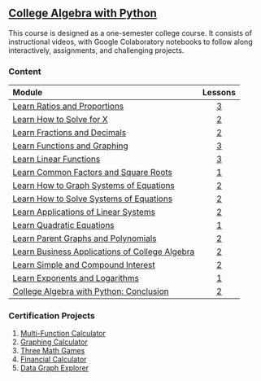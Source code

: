 ## [College Algebra with Python](https://www.freecodecamp.org/learn/college-algebra-with-python/)

This course is designed as a one-semester college course.
It consists of instructional videos, with Google Colaboratory notebooks to follow
along interactively, assignments, and challenging projects.

### Content

| Module                                                                                                                                                           |                                   Lessons                                    |
| :--------------------------------------------------------------------------------------------------------------------------------------------------------------- | :--------------------------------------------------------------------------: |
| [Learn Ratios and Proportions](https://www.freecodecamp.org/learn/college-algebra-with-python/#learn-ratios-and-proportions)                                     | [3](https://github.com/dmscn-docs/fcc-college-algebra-with-python/issues/1)  |
| [Learn How to Solve for X](https://www.freecodecamp.org/learn/college-algebra-with-python/#learn-how-to-solve-for-x)                                             | [2](https://github.com/dmscn-docs/fcc-college-algebra-with-python/issues/2)  |
| [Learn Fractions and Decimals](https://www.freecodecamp.org/learn/college-algebra-with-python/#learn-fractions-and-decimals)                                     | [2](https://github.com/dmscn-docs/fcc-college-algebra-with-python/issues/3)  |
| [Learn Functions and Graphing](https://www.freecodecamp.org/learn/college-algebra-with-python/#learn-functions-and-graphing)                                     | [3](https://github.com/dmscn-docs/fcc-college-algebra-with-python/issues/4)  |
| [Learn Linear Functions](https://www.freecodecamp.org/learn/college-algebra-with-python/#learn-linear-functions)                                                 | [3](https://github.com/dmscn-docs/fcc-college-algebra-with-python/issues/5)  |
| [Learn Common Factors and Square Roots](https://www.freecodecamp.org/learn/college-algebra-with-python/#learn-common-factors-and-square-roots)                   | [1](https://github.com/dmscn-docs/fcc-college-algebra-with-python/issues/6)  |
| [Learn How to Graph Systems of Equations](https://www.freecodecamp.org/learn/college-algebra-with-python/#learn-how-to-graph-systems-of-equations)               | [2](https://github.com/dmscn-docs/fcc-college-algebra-with-python/issues/7)  |
| [Learn How to Solve Systems of Equations](https://www.freecodecamp.org/learn/college-algebra-with-python/#learn-how-to-solve-systems-of-equations)               | [2](https://github.com/dmscn-docs/fcc-college-algebra-with-python/issues/8)  |
| [Learn Applications of Linear Systems](https://www.freecodecamp.org/learn/college-algebra-with-python/#learn-applications-of-linear-systems)                     | [2](https://github.com/dmscn-docs/fcc-college-algebra-with-python/issues/9)  |
| [Learn Quadratic Equations](https://www.freecodecamp.org/learn/college-algebra-with-python/#learn-quadratic-equations)                                           | [1](https://github.com/dmscn-docs/fcc-college-algebra-with-python/issues/10) |
| [Learn Parent Graphs and Polynomials](https://www.freecodecamp.org/learn/college-algebra-with-python/#learn-parent-graphs-and-polynomials)                       | [2](https://github.com/dmscn-docs/fcc-college-algebra-with-python/issues/11) |
| [Learn Business Applications of College Algebra](https://www.freecodecamp.org/learn/college-algebra-with-python/#learn-business-applications-of-college-algebra) | [2](https://github.com/dmscn-docs/fcc-college-algebra-with-python/issues/12) |
| [Learn Simple and Compound Interest](https://www.freecodecamp.org/learn/college-algebra-with-python/#learn-simple-and-compound-interest)                         | [2](https://github.com/dmscn-docs/fcc-college-algebra-with-python/issues/13) |
| [Learn Exponents and Logarithms](https://www.freecodecamp.org/learn/college-algebra-with-python/#learn-exponents-and-logarithms)                                 | [1](https://github.com/dmscn-docs/fcc-college-algebra-with-python/issues/14) |
| [College Algebra with Python: Conclusion](https://www.freecodecamp.org/learn/college-algebra-with-python/#college-algebra-with-python-conclusion)                | [2](https://github.com/dmscn-docs/fcc-college-algebra-with-python/issues/15) |

### Certification Projects

1. [Multi-Function Calculator](https://www.freecodecamp.org/learn/college-algebra-with-python/build-a-multi-function-calculator-project/build-a-multi-function-calculator)
2. [Graphing Calculator](https://www.freecodecamp.org/learn/college-algebra-with-python/build-a-graphing-calculator-project/build-a-graphing-calculator)
3. [Three Math Games](https://www.freecodecamp.org/learn/college-algebra-with-python/build-three-math-games-project/build-three-math-games)
4. [Financial Calculator](https://www.freecodecamp.org/learn/college-algebra-with-python/build-a-financial-calculator-project/build-a-financial-calculator)
5. [Data Graph Explorer](https://www.freecodecamp.org/learn/college-algebra-with-python/build-a-data-graph-explorer-project/build-a-data-graph-explorer)
